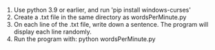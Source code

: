 1. Use python 3.9 or earlier, and run 'pip install windows-curses'
2. Create a .txt file in the same directory as wordsPerMinute.py
3. On each line of the .txt file, write down a sentence. The program will display each line randomly.
4. Run the program with: python wordsPerMinute.py
